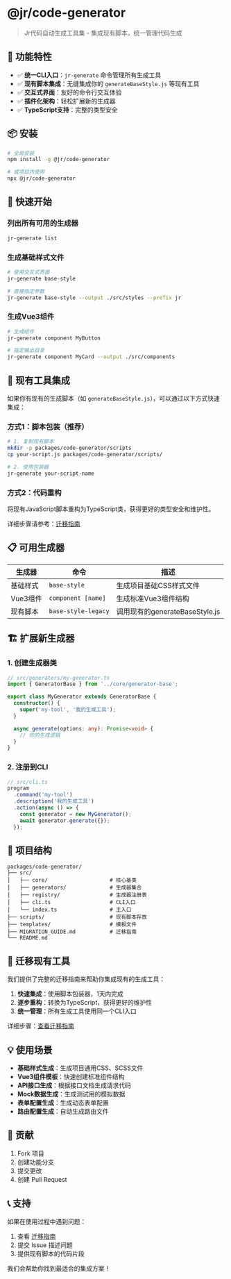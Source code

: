 # @jr/code-generator

> Jr代码自动生成工具集 - 集成现有脚本，统一管理代码生成

## 🎯 功能特性

- ✅ **统一CLI入口**：`jr-generate` 命令管理所有生成工具
- ✅ **现有脚本集成**：无缝集成你的 `generateBaseStyle.js` 等现有工具
- ✅ **交互式界面**：友好的命令行交互体验
- ✅ **插件化架构**：轻松扩展新的生成器
- ✅ **TypeScript支持**：完整的类型安全

## 📦 安装

```bash
# 全局安装
npm install -g @jr/code-generator

# 或项目内使用
npx @jr/code-generator
```

## 🚀 快速开始

### 列出所有可用的生成器

```bash
jr-generate list
```

### 生成基础样式文件

```bash
# 使用交互式界面
jr-generate base-style

# 直接指定参数
jr-generate base-style --output ./src/styles --prefix jr
```

### 生成Vue3组件

```bash
# 生成组件
jr-generate component MyButton

# 指定输出目录
jr-generate component MyCard --output ./src/components
```

## 🔧 现有工具集成

如果你有现有的生成脚本（如 `generateBaseStyle.js`），可以通过以下方式快速集成：

### 方式1：脚本包装（推荐）

```bash
# 1. 复制现有脚本
mkdir -p packages/code-generator/scripts
cp your-script.js packages/code-generator/scripts/

# 2. 使用包装器
jr-generate your-script-name
```

### 方式2：代码重构

将现有JavaScript脚本重构为TypeScript类，获得更好的类型安全和维护性。

详细步骤请参考：[迁移指南](./MIGRATION_GUIDE.md)

## 📋 可用生成器

| 生成器 | 命令 | 描述 |
|--------|------|------|
| 基础样式 | `base-style` | 生成项目基础CSS样式文件 |
| Vue3组件 | `component [name]` | 生成标准Vue3组件结构 |
| 现有脚本 | `base-style-legacy` | 调用现有的generateBaseStyle.js |

## 🏗️ 扩展新生成器

### 1. 创建生成器类

```typescript
// src/generators/my-generator.ts
import { GeneratorBase } from '../core/generator-base';

export class MyGenerator extends GeneratorBase {
  constructor() {
    super('my-tool', '我的生成工具');
  }

  async generate(options: any): Promise<void> {
    // 你的生成逻辑
  }
}
```

### 2. 注册到CLI

```typescript
// src/cli.ts
program
  .command('my-tool')
  .description('我的生成工具')
  .action(async () => {
    const generator = new MyGenerator();
    await generator.generate({});
  });
```

## 📁 项目结构

```
packages/code-generator/
├── src/
│   ├── core/                    # 核心基类
│   ├── generators/              # 生成器集合
│   ├── registry/                # 生成器注册表
│   ├── cli.ts                   # CLI入口
│   └── index.ts                 # 主入口
├── scripts/                     # 现有脚本存放
├── templates/                   # 模板文件
├── MIGRATION_GUIDE.md           # 迁移指南
└── README.md
```

## 🔄 迁移现有工具

我们提供了完整的迁移指南来帮助你集成现有的生成工具：

1. **快速集成**：使用脚本包装器，1天内完成
2. **逐步重构**：转换为TypeScript，获得更好的维护性
3. **统一管理**：所有生成工具使用同一个CLI入口

详细步骤：[查看迁移指南](./MIGRATION_GUIDE.md)

## 💡 使用场景

- **基础样式生成**：生成项目通用CSS、SCSS文件
- **Vue3组件模板**：快速创建标准组件结构
- **API接口生成**：根据接口文档生成请求代码
- **Mock数据生成**：生成测试用的模拟数据
- **表单配置生成**：生成动态表单配置
- **路由配置生成**：自动生成路由文件

## 🤝 贡献

1. Fork 项目
2. 创建功能分支
3. 提交更改
4. 创建 Pull Request

## 📞 支持

如果在使用过程中遇到问题：

1. 查看 [迁移指南](./MIGRATION_GUIDE.md)
2. 提交 Issue 描述问题
3. 提供现有脚本的代码片段

我们会帮助你找到最适合的集成方案！ 